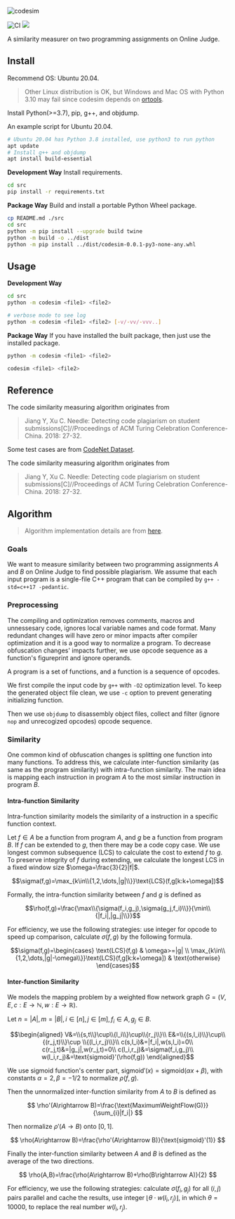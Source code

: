 ![codesim](https://socialify.git.ci/StardustDL/codesim/image?description=1&font=Bitter&forks=1&issues=1&language=1&owner=1&pulls=1&stargazers=1&theme=Light)

![CI](https://github.com/StardustDL/codesim/workflows/CI/badge.svg) ![](https://img.shields.io/github/license/StardustDL/codesim.svg)

A similarity measurer on two programming assignments on Online Judge.

## Install

Recommend OS: Ubuntu 20.04.

> Other Linux distribution is OK, but Windows and Mac OS with Python 3.10 may fail since codesim depends on [ortools](https://pypi.org/project/ortools/).

Install Python(>=3.7), pip, g++, and objdump.

An example script for Ubuntu 20.04.

```sh
# Ubuntu 20.04 has Python 3.8 installed, use python3 to run python
apt update
# Install g++ and objdump
apt install build-essential
```

**Development Way** Install requirements.

```sh
cd src
pip install -r requirements.txt
```

**Package Way** Build and install a portable Python Wheel package.

```sh
cp README.md ./src
cd src
python -m pip install --upgrade build twine
python -m build -o ../dist
python -m pip install ../dist/codesim-0.0.1-py3-none-any.whl
```

## Usage

**Development Way**

```sh
cd src
python -m codesim <file1> <file2>

# verbose mode to see log
python -m codesim <file1> <file2> [-v/-vv/-vvv..]
```

**Package Way** If you have installed the built package, then just use the installed package.

```sh
python -m codesim <file1> <file2>

codesim <file1> <file2>
```

## Reference

The code similarity measuring algorithm originates from

> Jiang Y, Xu C. Needle: Detecting code plagiarism on student submissions[C]//Proceedings of ACM Turing Celebration Conference-China. 2018: 27-32.

Some test cases are from [CodeNet Dataset](https://github.com/IBM/Project_CodeNet).

The code similarity measuring algorithm originates from

> Jiang Y, Xu C. Needle: Detecting code plagiarism on student submissions[C]//Proceedings of ACM Turing Celebration Conference-China. 2018: 27-32.

## Algorithm

> Algorithm implementation details are from [here](http://www.stardustdl.top/posts/projects/codesim/).

### Goals

We want to measure similarity between two programming assignments $A$ and $B$ on Online Judge to find possible plagiarism.
We assume that each input program is a single-file C++ program that can be compiled by `g++ -std=c++17 -pedantic`.

### Preprocessing

The compiling and optimization removes comments, macros and unnessesary code, ignores local variable names and code format.
Many redundant changes will have zero or minor impacts after compiler optimization and it is a good way to normalize a program.
To decrease obfuscation changes' impacts further, we use opcode sequence as a function's figureprint and ignore operands.

A program is a set of functions, and a function is a sequence of opcodes.

We first compile the input code by `g++` with `-O2` optimization level.
To keep the generated object file clean, we use `-c` option to prevent generating initializing function.

Then we use `objdump` to disassembly object files, collect and filter (ignore `nop` and unrecogized opcodes) opcode sequence.

### Similarity

One common kind of obfuscation changes is splitting one function into many functions.
To address this, we calculate inter-function similarity (as same as the program similarity) with intra-function similarity.
The main idea is mapping each instruction in program $A$ to the most similar instruction in program $B$.

#### Intra-function Similarity

Intra-function similarity models the similarity of a instruction in a specific function context.

Let $f\in A$ be a function from program $A$, and $g$ be a function from program $B$.
If $f$ can be extended to $g$, then there may be a code copy case.
We use longest common subsequence (LCS) to calculate the cost to extend $f$ to $g$.
To preserve integrity of $f$ during extending, we calculate the longest LCS in a fixed window size $\omega=\frac{3}{2}|f|$.

$$\sigma(f,g)=\max_{k\in\\{1,2,\dots,|g|\\}}\text{LCS}(f,g[k:k+\omega])$$

Formally, the intra-function similarity between $f$ and $g$ is defined as

$$\rho(f,g)=\frac{\max\\{\sigma(f_i,g_j),\sigma(g_j,f_i)\\}}{\min\\{|f_i|,|g_j|\\}}$$

For efficiency, we use the following strategies: use integer for opcode to speed up comparison, calculate $\sigma(f,g)$ by the following formula.

$$\sigma(f,g)=\begin{cases}
    \text{LCS}(f,g) & \omega>=|g| \\
    \max_{k\in\\{1,2,\dots,|g|-\omega\\}}\text{LCS}(f,g[k:k+\omega]) & \text{otherwise}
\end{cases}$$

#### Inter-function Similarity

We models the mapping problem by a weighted flow network graph $G=(V,E,c:E\rightarrow \mathbb{N},w:E\rightarrow \mathbb{R})$.

Let $n=|A|,m=|B|,i\in[n], j\in [m],f_i\in A,g_j\in B$.

$$\begin{aligned}
    V&=\\{s,t\\}\cup\\{l_i\\}\cup\\{r_j\\}\\
    E&=\\{(s,l_i)\\}\cup\\{(r_j,t)\\}\cup \\{(l_i,r_j)\\}\\
    c(s,l_i)&=|f_i|,w(s,l_i)=0\\
    c(r_j,t)&=|g_j|,w(r_j,t)=0\\
    c(l_i,r_j)&=\sigma(f_i,g_j)\\
    w(l_i,r_j)&=\text{sigmoid}'(\rho(f,g))
\end{aligned}$$

We use sigmoid function's center part, $\text{sigmoid}'(x)=\text{sigmoid}(\alpha x+\beta)$, with constants $\alpha=2,\beta=-1/2$ to normalize $\rho(f,g)$.

Then the unnormalized inter-function similarity from $A$ to $B$ is defined as

$$
\rho'(A\rightarrow B)=\frac{\text{MaximumWeightFlow(G)}}{\sum_{i}|f_i|}
$$

Then normalize $\rho'(A\rightarrow B)$ onto $[0,1]$.

$$
\rho(A\rightarrow B)=\frac{\rho'(A\rightarrow B)}{\text{sigmoid}'(1)}
$$

Finally the inter-function similarity between $A$ and $B$ is defined as the average of the two directions.

$$
\rho(A,B)=\frac{\rho(A\rightarrow B)+\rho(B\rightarrow A)}{2}
$$

For efficiency, we use the following strategies: calculate $\sigma(f_i,g_j)$ for all $(i,j)$ pairs parallel and cache the results, use integer $\lfloor \theta \cdot w(l_i,r_j) \rfloor$, in which $\theta=10000$, to replace the real number $w(l_i,r_j)$.
